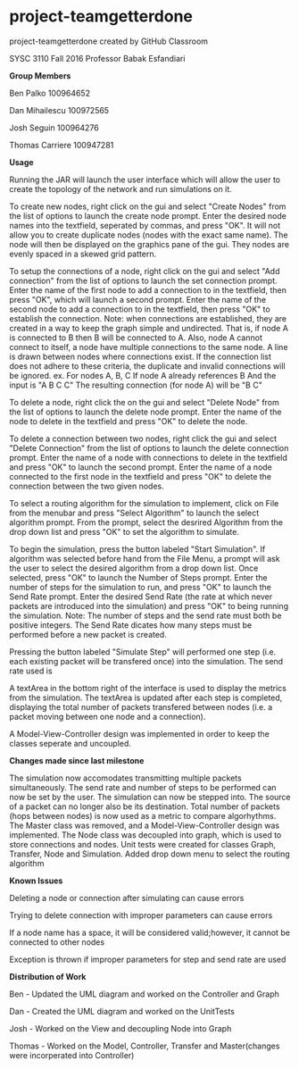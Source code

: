 # project-teamgetterdone
project-teamgetterdone created by GitHub Classroom

SYSC 3110 Fall 2016
Professor Babak Esfandiari

<B>Group Members </B>

Ben Palko 100964652

Dan Mihailescu	100972565

Josh Seguin	100964276

Thomas Carriere 100947281

<B>Usage</B>

Running the JAR will launch the user interface which will allow the user to create the topology of the network and run simulations on it.

To create new nodes, right click on the gui and select "Create Nodes" from the list of options to launch the create node prompt. Enter the desired node names into the textfield, seperated by commas, and press "OK".
It will not allow you to create duplicate nodes (nodes with the exact same name). The node will then be displayed on the graphics pane of the gui. They nodes are evenly spaced in a skewed grid pattern.

To setup the connections of a node, right click on the gui and select "Add connection" from the list of options to launch the set connection prompt. Enter the name of the first node to add a connection to in the textfield, then press "OK", which will launch a second prompt. Enter the name of the second node to add a connection to in the textfield, then press "OK" to establish the connection.
Note: when connections are established, they are created in a way to keep the graph simple and undirected.
That is, if node A is connected to B then B will be connected to A. Also, node A cannot connect to itself, a node have multiple connections to the same node. A line is drawn between nodes where connections exist.
If the connection list does not adhere to these criteria, the duplicate and invalid connections will be ignored.
ex.
For nodes A, B, C
If node A already references B 
And the input is "A B C C"
The resulting connection (for node A) will be "B C"

To delete a node, right click the on the gui and select "Delete Node" from the list of options to launch the delete node prompt. Enter the name of the node to delete in the textfield and press "OK" to delete the node.

To delete a connection between two nodes, right click the gui and select "Delete Connection" from the list of options to launch the delete connection prompt. Enter the name of a node with connections to delete in the textfield and press "OK" to launch the second prompt. Enter the name of a node connected to the first node in the textfield and press "OK" to delete the connection between the two given nodes.

To select a routing algorithm for the simulation to implement, click on File from the menubar and press "Select Algorithm" to launch the select algorithm prompt. From the prompt, select the desrired Algorithm from the drop down list and press "OK" to set the algorithm to simulate.

To begin the simulation, press the button labeled "Start Simulation". If algorithm was selected before hand from the File Menu, a prompt will ask the user to select the desired algorithm from a drop down list. Once selected, press "OK" to launch the Number of Steps prompt. Enter the number of steps for the simulation to run, and press "OK" to launch the Send Rate prompt. Enter the desired Send Rate (the rate at which never packets are introduced into the simulation) and press "OK" to being running the simulation.
Note: The number of steps and the send rate must both be positive integers. 
      The Send Rate dicates how many steps must be performed before a new packet is created.

Pressing the button labeled "Simulate Step" will performed one step (i.e. each existing packet will be transfered once) into the simulation. The send rate used is

A textArea in the bottom right of the interface is used to display the metrics from the simulation. The textArea is updated after each step is completed, displaying the total number of packets transfered between nodes (i.e. a packet moving between one node and a connection).

A Model-View-Controller design was implemented in order to keep the classes seperate and uncoupled.

<B>Changes made since last milestone</B>

The simulation now accomodates transmitting multiple packets simultaneously. The send rate and number of steps to be performed can now be set by the user. The simulation can now be stepped into. The source of a packet can no longer also be its destination. Total number of packets (hops between nodes) is now used as a metric to compare algorhythms.
The Master class was removed, and a Model-View-Controller design was implemented. 
The Node class was decoupled into graph, which is used to store connections and nodes.
Unit tests were created for classes Graph, Transfer, Node and Simulation.
Added drop down menu to select the routing algorithm

<B>Known Issues </B>

Deleting a node or connection after simulating can cause errors

Trying to delete connection with improper parameters can cause errors

If a node name has a space, it will be considered valid;however, it cannot be connected to other nodes

Exception is thrown if improper parameters for step and send rate are used

<B>Distribution of Work</B>

Ben - Updated the UML diagram and worked on the Controller and Graph

Dan - Created the UML diagram and worked on the UnitTests

Josh - Worked on the View and decoupling Node into Graph

Thomas - Worked on the Model, Controller, Transfer and Master(changes were incorperated into Controller)

